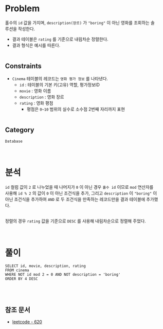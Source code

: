 # Problem
홀수의 `id` 값을 가지며, `description(장르)` 가 `"boring"` 이 아닌 영화를 조회하는 솔루션을 작성한다.
- 결과 테이블은 `rating` 를 기준으로 내림차순 정렬한다.
- 결과 형식은 예시를 따른다.
<br/><br/>

## Constraints
- `Cinema` 테이블의 레코드는 `영화 평가 정보` 를 나타낸다.
    - `id` : 테이블의 기본 키(고유) 역할, 평가정보ID
    - `movie` : 영화 이름
    - `description` : 영화 장르
    - `rating` : 영화 평점
        - 평점은 `0~10` 범위의 실수로 소수점 2번째 자리까지 표현
<br/><br/>

## Category
`Database`
<br/><br/><br/>

# 분석
`id` 컬럼 값이 `2` 로 나누었을 때 나머지가 `0` 이 아닌 경우 `홀수 id` 이므로 `mod` 연산자를 사용해 `id % 2` 의 값이 `0` 이 아닌 조건식을 추가, 그리고 `description` 이 `"boring"` 이 아닌 조건식을 추가하여 `AND` 로 두 조건식을 만족하는 레코드만을 결과 테이블에 추가했다.
<br/><br/>

정렬의 경우 `rating` 값을 기준으로 `DESC` 를 사용해 내림차순으로 정렬해 주었다.
<br/><br/><br/>

# 풀이
```mysql
SELECT id, movie, description, rating
FROM cinema
WHERE NOT id mod 2 = 0 AND NOT description = 'boring'
ORDER BY 4 DESC
```
<br/><br/>

## 참조 문서
- [leetcode - 620](https://leetcode.com/problems/not-boring-movies/)
